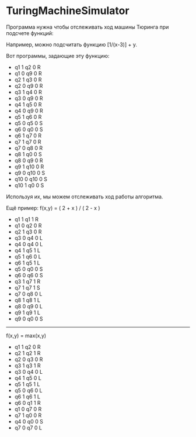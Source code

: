 # TuringMachineSimulator

Программа нужна чтобы отслеживать ход машины Тюринга при подсчете функций:

Например, можно подсчитать функцию [1/(x-3)] + y.

Вот программы, задающие эту функцию:
* q1 1 q2 0 R 
* q1 0 q9 0 R
* q2 1 q3 0 R 
* q2 0 q9 0 R
* q3 1 q4 0 R 
* q3 0 q9 0 R
* q4 1 q5 0 R
* q4 0 q9 0 R
* q5 1 q6 0 R 
* q5 0 q5 0 S
* q6 0 q0 0 S 
* q6 1 q7 0 R
* q7 1 q7 0 R 
* q7 0 q8 0 R
* q8 1 q0 0 S 
* q8 0 q9 0 R
* q9 1 q10 0 R 
* q9 0 q10 0 S
* q10 0 q10 0 S 
* q10 1 q0 0 S


Используя их, мы можем отслеживать ход работы алгоритма.

Ещё пример: f(x,y) = ( 2 + x ) / ( 2 - x )

* q1 1 q1 1 R
* q1 0 q2 0 R
* q2 1 q3 0 R
* q3 0 q4 0 L
* q4 0 q4 0 L
* q4 1 q5 1 L
* q5 1 q6 0 L
* q6 1 q5 1 L
* q5 0 q0 0 S
* q6 0 q6 0 S
* q3 1 q7 1 R
* q7 1 q7 1 S
* q7 0 q8 0 L
* q8 1 q8 1 L
* q8 0 q9 0 L
* q9 1 q9 1 L
* q9 0 q0 0 S

---

f(x,y) = max(x,y)

* q1 1 q2 0 R
* q2 1 q2 1 R
* q2 0 q3 0 R
* q3 1 q3 1 R
* q3 0 q4 0 L
* q4 1 q5 0 L
* q5 1 q5 1 L 
* q5 0 q6 0 L
* q6 1 q6 1 L
* q6 0 q1 1 R
* q1 0 q7 0 R
* q7 1 q0 0 R
* q4 0 q0 0 S
* q7 0 q7 0 L
